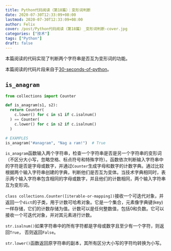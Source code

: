 ```yaml
---
title: Python代码阅读（第18篇）：变形词判断
date: 2020-07-30T12:33:09+08:00
lastmod: 2020-07-30T12:33:09+08:00
author: Felix
cover: /post/Python代码阅读（第18篇）_变形词判断-cover.jpg
categories: ["技术"]
tags: ["Python"]
draft: false
---
```


本篇阅读的代码实现了判断两个字符串是否互为变形词的功能。

本篇阅读的代码片段来自于[30-seconds-of-python](https://github.com/30-seconds/30-seconds-of-python)。

<!--more-->

## `is_anagram`

```python
from collections import Counter

def is_anagram(s1, s2):
  return Counter(
    c.lower() for c in s1 if c.isalnum()
  ) == Counter(
    c.lower() for c in s2 if c.isalnum()
  )

# EXAMPLES
is_anagram("#anagram", "Nag a ram!")  # True
```

`is_anagram`函数输入两个字符串，检查一个字符串是否是另一个字符串的变形词（不区分大小写，忽略空格、标点符号和特殊字符）。函数依次判断输入字符串中的字符是否是字母或数字，并通过`Counter`生成字母和数字的计数字典。通过比较根据两个输入字符串创建的字典，判断他们是否互为变体。当技术字典相同时，表示两个输入字符串包含相同的字母或数字，并且他们的计数相同，两个输入字符串互为变形词。

`class collections.Counter([iterable-or-mapping])`接收一个可迭代对象，并返回一个`dict`的子类，用于计数可哈希对象。它是一个集合，元素像字典键(key)一样存储，它们的计数存储为值。计数可以是任何整数值，包括0和负数。它可以接收一个可迭代对象，并对其元素进行计数。

`str.isalnum()`如果字符串中的所有字符都是字母或数字且至少有一个字符，则返回`True`， 否则返回`False`。

`str.lower()`函数返回原字符串的副本，其所有区分大小写的字符均转换为小写。
